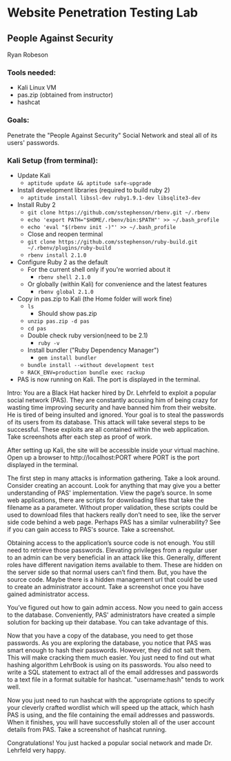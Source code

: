 # Website Penetration Testing Lab
## People Against Security

Ryan Robeson

### Tools needed: 

* Kali Linux VM
* pas.zip (obtained from instructor)
* hashcat

### Goals:
Penetrate the "People Against Security" Social Network and steal all of its users' passwords.

### Kali Setup (from terminal):

* Update Kali
    * `aptitude update && aptitude safe-upgrade`
* Install development libraries (required to build ruby 2)
    * `aptitude install libssl-dev ruby1.9.1-dev libsqlite3-dev`
* Install Ruby 2
    * `git clone https://github.com/sstephenson/rbenv.git ~/.rbenv`
    * `echo 'export PATH="$HOME/.rbenv/bin:$PATH"' >> ~/.bash_profile`
    * `echo 'eval "$(rbenv init -)"' >> ~/.bash_profile`
    * Close and reopen terminal
    * `git clone https://github.com/sstephenson/ruby-build.git ~/.rbenv/plugins/ruby-build`
    * `rbenv install 2.1.0`
* Configure Ruby 2 as the default
    * For the current shell only if you're worried about it
        * `rbenv shell 2.1.0`
    * Or globally (within Kali) for convenience and the latest features
        * `rbenv global 2.1.0`
* Copy in pas.zip to Kali (the Home folder will work fine)
    * `ls`
        * Should show pas.zip
    * `unzip pas.zip -d pas`
    * `cd pas`
    * Double check ruby version(need to be 2.1)
        * `ruby -v`
    * Install bundler ("Ruby Dependency Manager")
        * `gem install bundler`
    * `bundle install --without development test`
    * `RACK_ENV=production bundle exec rackup`
* PAS is now running on Kali. The port is displayed in the terminal.

Intro: You are a Black Hat hacker hired by Dr. Lehrfeld to exploit a popular social network (PAS).
They are constantly accusing him of being crazy for wasting time improving security and have banned him from their website.
He is tired of being insulted and ignored.
Your goal is to steal the passwords of its users from its database.
This attack will take several steps to be successful.
These exploits are all contained within the web application.
Take screenshots after each step as proof of work.

After setting up Kali, the site will be accessible inside your virtual machine.
Open up a browser to http://localhost:PORT where PORT is the port displayed in the terminal.

The first step in many attacks is information gathering.
Take a look around.
Consider creating an account.
Look for anything that may give you a better understanding of PAS' implementation.
View the page’s source.
In some web applications, there are scripts for downloading files that take the filename as a parameter.
Without proper validation, these scripts could be used to download files that hackers really don’t need to see, like the server side code behind a web page.
Perhaps PAS has a similar vulnerability?
See if you can gain access to PAS's source. Take a screenshot.

Obtaining access to the application’s source code is not enough.
You still need to retrieve those passwords.
Elevating privileges from a regular user to an admin can be very beneficial in an attack like this.
Generally, different roles have different navigation items available to them.
These are hidden on the server side so that normal users can’t find them.
But, you have the source code.
Maybe there is a hidden management url that could be used to create an administrator account.
Take a screenshot once you have gained administrator access.

You’ve figured out how to gain admin access.
Now you need to gain access to the database.
Conveniently, PAS' administrators have created a simple solution for backing up their database.
You can take advantage of this.

Now that you have a copy of the database, you need to get those passwords.
As you are exploring the database, you notice that PAS was smart enough to hash their passwords.
However, they did not salt them.
This will make cracking them much easier.
You just need to find out what hashing algorithm LehrBook is using on its passwords.
You also need to write a SQL statement to extract all of the email addresses and passwords to a text file in a format suitable for hashcat. "username:hash" tends to work well.

Now you just need to run hashcat with the appropriate options to specify your cleverly crafted wordlist which will speed up the attack, which hash PAS is using, and the file containing the email addresses and passwords.
When it finishes, you will have successfully stolen all of the user account details from PAS.
Take a screenshot of hashcat running.

Congratulations! You just hacked a popular social network and made Dr. Lehrfeld very happy.

